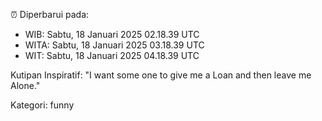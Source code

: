 ⏰ Diperbarui pada:
- WIB: Sabtu, 18 Januari 2025 02.18.39 UTC
- WITA: Sabtu, 18 Januari 2025 03.18.39 UTC
- WIT: Sabtu, 18 Januari 2025 04.18.39 UTC

Kutipan Inspiratif:
"I want some one to give me a Loan and then leave me Alone."


Kategori: funny

